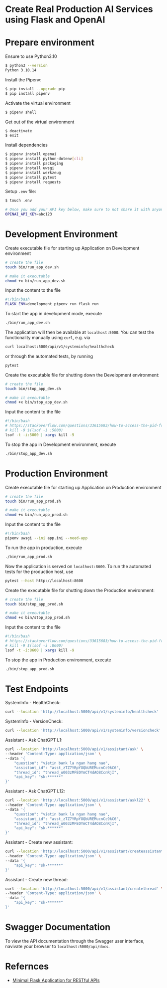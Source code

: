 # Create Real Production AI Services using Flask and OpenAI

# Prepare environment
Ensure to use Python3.10
```sh
$ python3 --version
Python 3.10.14
```

Install the Pipenv:
```sh
$ pip install --upgrade pip
$ pip install pipenv
```

Activate the virtual environment
```sh
$ pipenv shell
```

Get out of the virtual environment
```sh
$ deactivate
$ exit
```

Install dependencies
```sh
$ pipenv install openai
$ pipenv install python-dotenv[cli]
$ pipenv install packaging
$ pipenv install uwsgi
$ pipenv install werkzeug
$ pipenv install pytest
$ pipenv install requests
```

Setup `.env` file:
```sh
$ touch .env

# Once you add your API key below, make sure to not share it with anyone! The API key should remain private.
OPENAI_API_KEY=abc123
```

# Development Environment

Create executable file for starting up Application on Development environment
```sh
# create the file
touch bin/run_app_dev.sh

# make it executable
chmod +x bin/run_app_dev.sh
```

Input the content to the file
```sh
#!/bin/bash
FLASK_ENV=development pipenv run flask run

```

To start the app in development mode, execute
```sh
./bin/run_app_dev.sh
```
The application will then be available at `localhost:5000`. You can test the functionality manually using `curl`, e.g. via
```sh
curl localhost:5000/api/v1/systeminfo/healthcheck
```
or through the automated tests, by running
```sh
pytest
```

Create the executable file for shutting down the Development environment:
```sh
# create the file
touch bin/stop_app_dev.sh

# make it executable
chmod +x bin/stop_app_dev.sh
```

Input the content to the file
```sh
#!/bin/bash
# https://stackoverflow.com/questions/33615683/how-to-access-the-pid-from-an-lsof
# kill -9 $(lsof -i :5000)
lsof -t -i:5000 | xargs kill -9
```

To stop the app in Development environment, execute
```sh
./bin/stop_app_dev.sh
```


# Production Environment

Create executable file for starting up Application on Production environment
```sh
# create the file
touch bin/run_app_prod.sh

# make it executable
chmod +x bin/run_app_prod.sh
```

Input the content to the file
```sh
#!/bin/bash
pipenv uwsgi --ini app.ini --need-app

```

To run the app in production, execute
```sh
./bin/run_app_prod.sh
```

Now the application is served on `localhost:8600`. To run the automated tests for the production host, use
```sh
pytest --host http://localhost:8600
```

Create the executable file for shutting down the Production environment:
```sh
# create the file
touch bin/stop_app_prod.sh

# make it executable
chmod +x bin/stop_app_prod.sh
```

Input the content to the file
```sh
#!/bin/bash
# https://stackoverflow.com/questions/33615683/how-to-access-the-pid-from-an-lsof
# kill -9 $(lsof -i :8600)
lsof -t -i:8600 | xargs kill -9
```

To stop the app in Production environment, execute
```sh
./bin/stop_app_prod.sh
```


# Test Endpoints

SystemInfo - HealthCheck:
```sh
curl --location 'http://localhost:5000/api/v1/systeminfo/healthcheck'
```

SystemInfo - VersionCheck:
```sh
curl --location 'http://localhost:5000/api/v1/systeminfo/versioncheck'
```

Assistant - Ask ChatGPT L1:
```sh
curl --location 'http://localhost:5000/api/v1/assistant/ask' \
--header 'Content-Type: application/json' \
--data '{
    "question": "vietin bank la ngan hang nao",
    "assistant_id": "asst_zTZ7YRpYOQbUREMucnCc9kC6",
    "thread_id": "thread_u003zMFEOYmCT4dAO8CcnRjI",
    "api_key": "sk-******"
}'
```

Assistant - Ask ChatGPT L12:
```sh
curl --location 'http://localhost:5000/api/v1/assistant/askl22' \
--header 'Content-Type: application/json' \
--data '{
    "question": "vietin bank la ngan hang nao",
    "assistant_id": "asst_zTZ7YRpYOQbUREMucnCc9kC6",
    "thread_id": "thread_u003zMFEOYmCT4dAO8CcnRjI",
    "api_key": "sk-******"
}'
```

Assistant - Create new assistant:
```sh
curl --location 'http://localhost:5000/api/v1/assistant/createassistant' \
--header 'Content-Type: application/json' \
--data '{    
    "api_key": "sk-******"
}'
```

Assistant - Create new thread:
```sh
curl --location 'http://localhost:5000/api/v1/assistant/createthread' \
--header 'Content-Type: application/json' \
--data '{    
    "api_key": "sk-******"
}'
```


# Swagger Documentation

To view the API documentation through the Swagger user interface, navivate your browser to `localhost:5000/api/docs`.


# Refernces
* [Minimal Flask Application for RESTful APIs](https://github.com/matdoering/minimal-flask-example)
